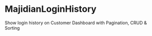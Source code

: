# MajidianLoginHistory
Show login history on  Customer Dashboard with Pagination, CRUD &amp; Sorting
